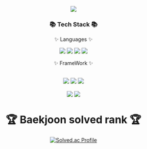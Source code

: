 <div align=center>
	<img src="https://capsule-render.vercel.app/api?type=waving&color=auto&height=200&section=header&text=Hello%20World!!!&fontSize=50" />	
</div>

<div align=center>
	<h3>📚 Tech Stack 📚</h3>
	<p>✨ Languages ✨</p>
</div>
<div align="center">
	<img src=https://img.shields.io/badge/Java-F1948A?style=flat-square&logo=Java&logoColor=white />
	<img src="https://img.shields.io/badge/C++-A569BD?style=flat&logo=C++&logoColor=white" />
	<img src="https://img.shields.io/badge/cshape-ABEBC6?style=flat&logo=csharp&logoColor=white" />
	<img src="https://img.shields.io/badge/Python-007396?style=flat&logo=Python&logoColor=white" />
	
</div>
<div align=center>
	<p>✨ FrameWork ✨</p>
</div>

<br>

<div align="center">
	<img src=https://img.shields.io/badge/Pytorch-007396?style=flat-square&logo=Pytorch&logoColor=white />
	<img src=https://img.shields.io/badge/Tensorflow-007396?style=flat-square&logo=Tensorflow&logoColor=white />
	<img src=https://img.shields.io/badge/Unity-ABEBC6?style=flat-square&logo=Tensorflow&logoColor=white />
</div>

<div align=center>
	<br>
<img src="https://github-readme-stats.vercel.app/api/top-langs/?username=kimmoonwoong&layout=compact">
<img src="https://github-readme-stats.vercel.app/api?username=kimmoonwoong&show_icons=true">


<br>
<h1>🏆 Baekjoon solved rank 🏆</h1>
	
[![Solved.ac Profile](http://mazassumnida.wtf/api/v2/generate_badge?boj=ansdnd1500)](https://solved.ac/ansdnd1500)
</div>

<!--
**kimmoonwoong/kimmoonwoong** is a ✨ _special_ ✨ repository because its `README.md` (this file) appears on your GitHub profile.

Here are some ideas to get you started:

- 🌱 I’m currently learning ...
- 👯 I’m looking to collaborate on ...
- 🤔 I’m looking for help with ...
- 💬 Ask me about ...
- 📫 How to reach me: ...
- 😄 Pronouns: ...
- ⚡ Fun fact: ...
-->
